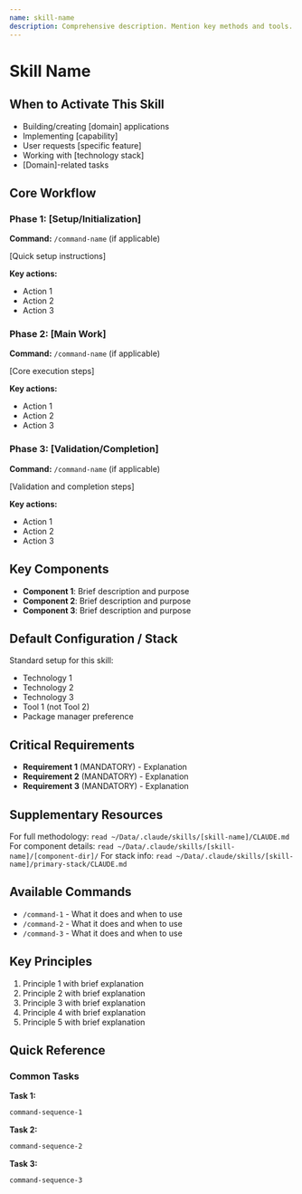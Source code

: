 ```yaml
---
name: skill-name
description: Comprehensive description. Mention key methods and tools. USE WHEN user says 'trigger phrase 1', 'trigger phrase 2', or requests related capabilities.
---
```


# Skill Name

## When to Activate This Skill
- Building/creating [domain] applications
- Implementing [capability]
- User requests [specific feature]
- Working with [technology stack]
- [Domain]-related tasks

## Core Workflow

### Phase 1: [Setup/Initialization]
**Command:** `/command-name` (if applicable)

[Quick setup instructions]

**Key actions:**
- Action 1
- Action 2
- Action 3

### Phase 2: [Main Work]
**Command:** `/command-name` (if applicable)

[Core execution steps]

**Key actions:**
- Action 1
- Action 2
- Action 3

### Phase 3: [Validation/Completion]
**Command:** `/command-name` (if applicable)

[Validation and completion steps]

**Key actions:**
- Action 1
- Action 2
- Action 3

## Key Components

- **Component 1**: Brief description and purpose
- **Component 2**: Brief description and purpose
- **Component 3**: Brief description and purpose

## Default Configuration / Stack

Standard setup for this skill:
- Technology 1
- Technology 2
- Technology 3
- Tool 1 (not Tool 2)
- Package manager preference

## Critical Requirements

- **Requirement 1** (MANDATORY) - Explanation
- **Requirement 2** (MANDATORY) - Explanation
- **Requirement 3** (MANDATORY) - Explanation

## Supplementary Resources

For full methodology: `read ~/Data/.claude/skills/[skill-name]/CLAUDE.md`
For component details: `read ~/Data/.claude/skills/[skill-name]/[component-dir]/`
For stack info: `read ~/Data/.claude/skills/[skill-name]/primary-stack/CLAUDE.md`

## Available Commands

- `/command-1` - What it does and when to use
- `/command-2` - What it does and when to use
- `/command-3` - What it does and when to use

## Key Principles

1. Principle 1 with brief explanation
2. Principle 2 with brief explanation
3. Principle 3 with brief explanation
4. Principle 4 with brief explanation
5. Principle 5 with brief explanation

## Quick Reference

### Common Tasks

**Task 1:**
```bash
command-sequence-1
```

**Task 2:**
```bash
command-sequence-2
```

**Task 3:**
```bash
command-sequence-3
```
